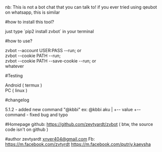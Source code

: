 <p>nb: This is not a bot chat that you can talk to! if you ever tried using qeubot on whatsapp, this is similar</p>

#how to install this tool?
<p>just type `pip2 install zvbot` in your terminal</p>

#how to use?
<p>zvbot --account USER:PASS --run; or<br>
zvbot --cookie PATH --run;<br>
zvbot --cookie PATH --save-cookie --run; or<br>
whatever<br></p>

#Testing
<p>Android ( termux )<br>
PC ( linux )<br></p>

#changelog

<p>5.1.2 - added new command "@kbbi"
ex: @kbbi aku
                             |        +-- value
                             +-- command
             - fixed bug and typo

#Homepage
   github: https://github.com/zevtyardt/zvbot
                  ( btw, the source code isn't on github )

#author
  zevtyardt <xnver404@gmail.com>
  Fb: https://m.facebook.com/zvtyrdt
         https://m.facebook.com/putriy.kaeysha
